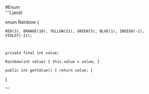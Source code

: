 #Enum  
'''{.java}

enum Rainbow {

    RED(3), ORANGE(10), YELLOW(21), GREEN(5), BLUE(1), INDIGO(-1), VIOLET(-11);

 

    private final int value;

    Rainbow(int value) { this.value = value; }

    public int getValue() { return value; }

}

'''
